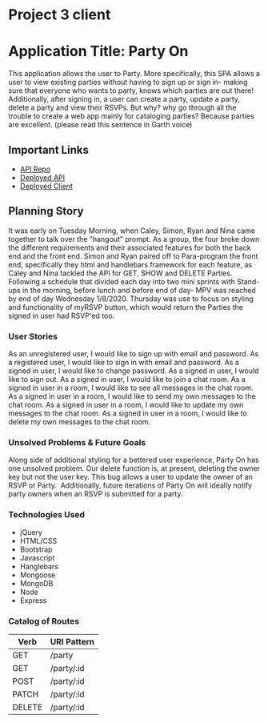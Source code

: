# Project 3 client

# Application Title: Party On
This application allows the user to Party. More specifically, this SPA allows a user to view existing parties without having to sign up or sign in- making sure that everyone who wants to party, knows which parties are out there! Additionally, after signing in, a user can create a party, update a party, delete a party and view their RSVPs.
But why? why go through all the trouble to create a web app mainly for cataloging parties? Because parties are excellent. (please read this sentence in Garth voice)
## Important Links
- [API Repo](https://github.com/hippogitamus/project-3-api)
- [Deployed API](https://safe-hollows-46259.herokuapp.com/)
- [Deployed Client](https://hippogitamus.github.io/project-3-client/)
## Planning Story
It was early on Tuesday Morning, when Caley, Simon, Ryan and Nina came together to talk over the "hangout" prompt. As a group, the four broke down the different requirements and their associated features for both the back end and the front end.
Simon and Ryan paired off to Para-program the front end, specifically they html  and handlebars framework for each feature, as Caley and Nina tackled the API for GET, SHOW and DELETE Parties. Following a schedule that divided each day into two mini sprints with Stand-ups in the morning, before lunch and before end of day- MPV was reached by end of day Wednesday 1/8/2020. Thursday was use to focus on styling and functionality of myRSVP button, which would return the Parties the signed in user had RSVP'ed too.
### User Stories
As an unregistered user, I would like to sign up with email and password.
As a registered user, I would like to sign in with email and password.
As a signed in user, I would like to change password.
As a signed in user, I would like to sign out.
As a signed in user, I would like to join a chat room.
As a signed in user in a room, I would like to see all messages in the chat room.
As a signed in user in a room, I would like to send my own messages to the chat room.
As a signed in user in a room, I would like to update my own messages to the chat room.
As a signed in user in a room, I would like to delete my own messages to the chat room.
### Unsolved Problems & Future Goals
Along side of additional styling for a bettered user experience, Party On has one unsolved problem. Our delete function is, at present, deleting the owner key but not the user key. This bug allows a user to update the owner of an RSVP or Party. 
Additionally, future iterations of Party On will ideally notify party owners when an RSVP is submitted for a party. 
### Technologies Used
- jQuery
- HTML/CSS
- Bootstrap
- Javascript
- Hanglebars
- Mongoose
- MongoDB
- Node
- Express
### Catalog of Routes
Verb         |	URI Pattern
------------ | -------------
GET | /party
GET | /party/:id
POST | /party/:id
PATCH | /party/:id
DELETE | /party/:id

